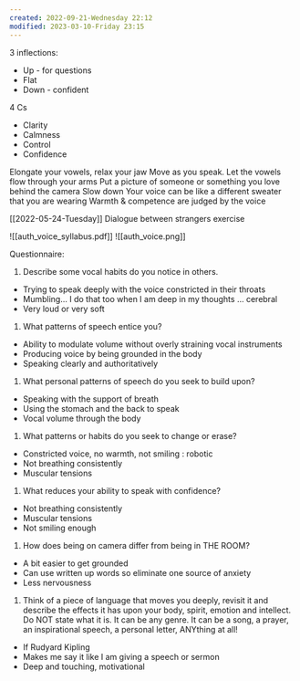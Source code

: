 ```yaml
---
created: 2022-09-21-Wednesday 22:12
modified: 2023-03-10-Friday 23:15
---
```


3 inflections:

- Up - for questions
- Flat
- Down - confident

4 Cs

- Clarity
- Calmness
- Control
- Confidence

Elongate your vowels, relax your jaw
Move as you speak. Let the vowels flow through your arms
Put a picture of someone or something you love behind the camera
Slow down
Your voice can be like a different sweater that you are wearing
Warmth & competence are judged by the voice

[[2022-05-24-Tuesday]] Dialogue between strangers exercise

![[auth_voice_syllabus.pdf]]
![[auth_voice.png]]

Questionnaire:

1. Describe some vocal habits do you notice in others.
- Trying to speak deeply with the voice constricted in their throats 
- Mumbling… I do that too when I am deep in my thoughts … cerebral
- Very loud or very soft

1. What patterns of speech entice you?
- Ability to modulate volume without overly straining vocal instruments
- Producing voice by being grounded in the body
- Speaking clearly and authoritatively

1. What personal patterns of speech do you seek to build upon?
- Speaking with the support of breath
- Using the stomach and the back to speak
- Vocal volume through the body

1. What patterns or habits do you seek to change or erase?
- Constricted voice, no warmth, not smiling : robotic 
- Not breathing consistently
- Muscular tensions

1. What reduces your ability to speak with confidence?
- Not breathing consistently
- Muscular tensions
- Not smiling enough 

1. How does being on camera differ from being in THE ROOM?
- A bit easier to get grounded
- Can use written up words so eliminate one source of anxiety
- Less nervousness 

1. Think of a piece of language that moves you deeply, revisit it and describe the effects it has upon your body, spirit, emotion and intellect. Do NOT state what it is. It can be any genre. It can be a song, a prayer, an inspirational speech, a personal letter, ANYthing at all!
- If Rudyard Kipling
- Makes me say it like I am giving a speech or sermon
- Deep and touching, motivational
